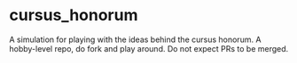 # cursus_honorum
A simulation for playing with the ideas behind the cursus honorum.  A hobby-level repo,
do fork and play around.  Do not expect PRs to be merged.


